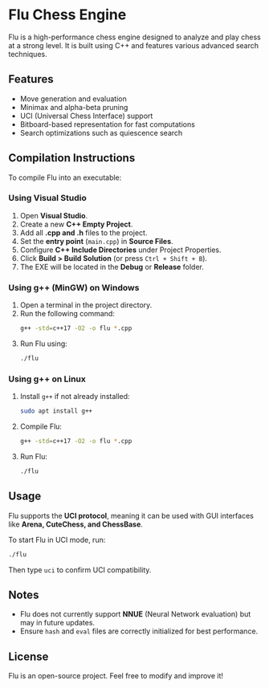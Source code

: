 # Flu Chess Engine

Flu is a high-performance chess engine designed to analyze and play chess at a strong level. It is built using C++ and features various advanced search techniques.

## Features
- Move generation and evaluation
- Minimax and alpha-beta pruning
- UCI (Universal Chess Interface) support
- Bitboard-based representation for fast computations
- Search optimizations such as quiescence search

## Compilation Instructions
To compile Flu into an executable:

### **Using Visual Studio**
1. Open **Visual Studio**.
2. Create a new **C++ Empty Project**.
3. Add all **.cpp and .h** files to the project.
4. Set the **entry point** (`main.cpp`) in **Source Files**.
5. Configure **C++ Include Directories** under Project Properties.
6. Click **Build > Build Solution** (or press `Ctrl + Shift + B`).
7. The EXE will be located in the **Debug** or **Release** folder.

### **Using g++ (MinGW) on Windows**
1. Open a terminal in the project directory.
2. Run the following command:
   ```sh
   g++ -std=c++17 -O2 -o flu *.cpp
   ```
3. Run Flu using:
   ```sh
   ./flu
   ```

### **Using g++ on Linux**
1. Install `g++` if not already installed:
   ```sh
   sudo apt install g++
   ```
2. Compile Flu:
   ```sh
   g++ -std=c++17 -O2 -o flu *.cpp
   ```
3. Run Flu:
   ```sh
   ./flu
   ```

## Usage
Flu supports the **UCI protocol**, meaning it can be used with GUI interfaces like **Arena, CuteChess, and ChessBase**.

To start Flu in UCI mode, run:
```sh
./flu
```
Then type `uci` to confirm UCI compatibility.

## Notes
- Flu does not currently support **NNUE** (Neural Network evaluation) but may in future updates.
- Ensure `hash` and `eval` files are correctly initialized for best performance.

## License
Flu is an open-source project. Feel free to modify and improve it!

